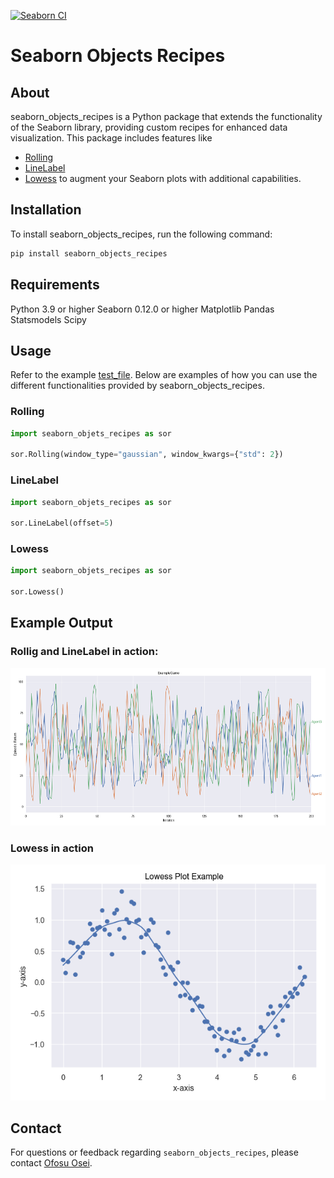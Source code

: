 [![Seaborn CI](https://github.com/Ofosu-Osei/seaborn_objects_recipes/actions/workflows/actions.yml/badge.svg)][def]

# Seaborn Objects Recipes

## About

seaborn_objects_recipes is a Python package that extends the functionality of the Seaborn library, providing custom recipes for enhanced data visualization. This package includes features like
* [Rolling](https://github.com/Ofosu-Osei/seaborn_objects_recipes/blob/main/seaborn_objects_recipes/recipes/rolling.py)
* [LineLabel](https://github.com/Ofosu-Osei/seaborn_objects_recipes/blob/main/seaborn_objects_recipes/recipes/line_label.py)
* [Lowess](https://github.com/Ofosu-Osei/seaborn_objects_recipes/blob/main/seaborn_objects_recipes/recipes/lowess.py) 
to augment your Seaborn plots with additional capabilities.

## Installation

To install seaborn_objects_recipes, run the following command:

```python
pip install seaborn_objects_recipes

```

## Requirements

Python 3.9 or higher
Seaborn 0.12.0 or higher
Matplotlib
Pandas
Statsmodels
Scipy

## Usage

Refer to the example [test_file](https://github.com/Ofosu-Osei/seaborn_objects_recipes/blob/main/test_main.py). Below are examples of how you can use the different functionalities provided by seaborn_objects_recipes.

### Rolling

```python
import seaborn_objets_recipes as sor

sor.Rolling(window_type="gaussian", window_kwargs={"std": 2})
```

### LineLabel

```python
import seaborn_objets_recipes as sor

sor.LineLabel(offset=5)
```

### Lowess

```python
import seaborn_objets_recipes as sor

sor.Lowess()
```

## Example Output

### Rollig and LineLabel in action:

![fimage](img/line_label.png)

### Lowess in action

![simage](img/lowess.png)

## Contact

For questions or feedback regarding `seaborn_objects_recipes`, please contact [Ofosu Osei](mailto:goofosuosei@gmail.com).

[def]: https://github.com/Ofosu-Osei/seaborn_objects_recipes/actions/workflows/actions.yml
